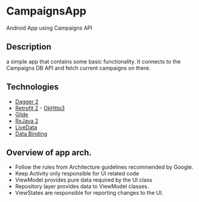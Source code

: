 # CampaignsApp

Android App using Campaigns API

## Description

a simple app that contains some basic functionality. It connects to the Campaigns DB API and fetch current campaigns on there.


## Technologies
- [Dagger 2](https://github.com/google/dagger)
- [Retrofit 2](https://github.com/square/retrofit) - [OkHttp3](https://github.com/square/okhttp)
- [Glide](https://github.com/bumptech/glide)
- [RxJava 2](https://github.com/ReactiveX/RxJava)
- [LiveData](https://developer.android.com/topic/libraries/architecture/livedata)
- [Data Binding](https://developer.android.com/topic/libraries/data-binding)

## Overview of app arch.
- Follow the rules from Architecture guidelines recommended by Google.
- Keep Activity only responsible for UI related code 
- ViewModel provides pure data required by the UI class
- Repository layer provides data to ViewModel classes.
- ViewStates are responsible for reporting changes to the UI.
